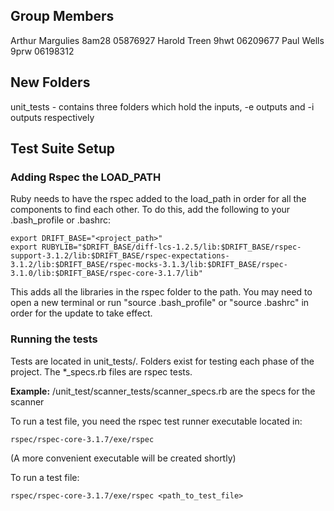 ## Group Members
Arthur Margulies	8am28	05876927
Harold Treen		9hwt	06209677
Paul Wells		9prw	06198312

## New Folders
unit_tests - contains three folders which hold the inputs, -e outputs and -i outputs respectively

## Test Suite Setup

### Adding Rspec the LOAD_PATH

Ruby needs to have the rspec added to the load_path in order for all the components to find each other. 
To do this, add the following to your .bash_profile or .bashrc:

```
export DRIFT_BASE="<project_path>"
export RUBYLIB="$DRIFT_BASE/diff-lcs-1.2.5/lib:$DRIFT_BASE/rspec-support-3.1.2/lib:$DRIFT_BASE/rspec-expectations-3.1.2/lib:$DRIFT_BASE/rspec-mocks-3.1.3/lib:$DRIFT_BASE/rspec-3.1.0/lib:$DRIFT_BASE/rspec-core-3.1.7/lib"
```
This adds all the libraries in the rspec folder to the path.
You may need to open a new terminal or run "source .bash_profile" or "source .bashrc" in order for the update to take effect.

### Running the tests

Tests are located in unit_tests/. Folders exist for testing each phase of the project.
The *_specs.rb files are rspec tests.

**Example:** /unit_test/scanner_tests/scanner_specs.rb are the specs for the scanner

To run a test file, you need the rspec test runner executable located in:
```
rspec/rspec-core-3.1.7/exe/rspec
```
(A more convenient executable will be created shortly)

To run a test file:
```
rspec/rspec-core-3.1.7/exe/rspec <path_to_test_file>
```






